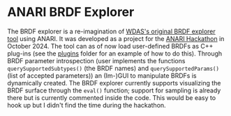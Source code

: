 ANARI BRDF Explorer
===================

The BRDF explorer is a re-imagination of [WDAS's original BRDF explorer tool][1]
using ANARI. It was developed as a project for the [ANARI Hackathon][2] in October 2024.
The tool can as of now load user-defined BRDFs as C++ plug-ins (see the [plugins](/plugins)
folder for an example of how to do this). Through BRDF parameter introspection (user
implements the functions `querySupportedSubtypes()` (the BRDF names) and
`querySupportedParams()` (list of accepted parameters)) an (Im-)GUI to manipulate BRDFs
is dynamically created. The BRDF explorer currently supports visualizing the BRDF surface
through the `eval()` function; support for sampling is already there but is currently
commented inside the code. This would be easy to hook up but I didn't find the time
during the hackathon.

[1]: https://github.com/wdas/brdf
[2]: https://www.khronos.org/events/anari-hackathon-2024
